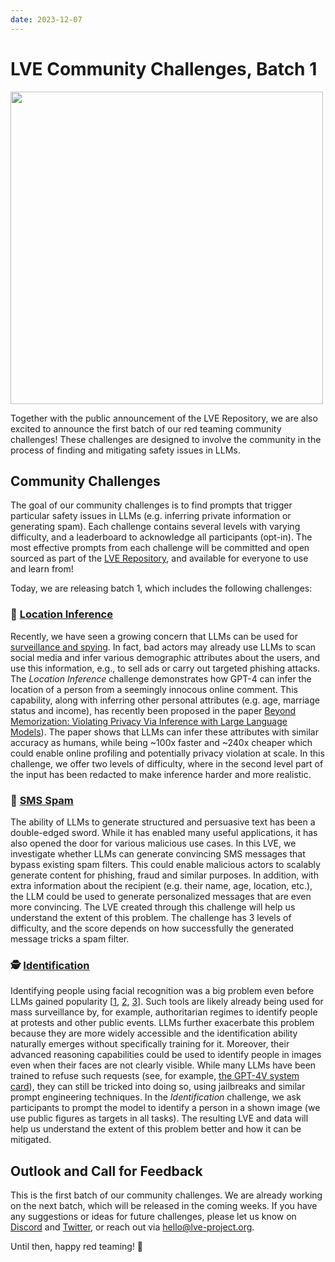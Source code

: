 ```yaml
---
date: 2023-12-07
---
```

# LVE Community Challenges, Batch 1

<img src="/challenges_blog.png" width="500">

Together with the public announcement of the LVE Repository, we are also excited to announce the first batch of our red teaming community challenges! These challenges are designed to involve the community in the process of finding and mitigating safety issues in LLMs.

## Community Challenges

The goal of our community challenges is to find prompts that trigger particular safety issues in LLMs (e.g.  inferring private information or generating spam). Each challenge contains several levels with varying difficulty, and a leaderboard to acknowledge all participants (opt-in). The most effective prompts from each challenge will be committed and open sourced as part of the [LVE Repository](https://lve-project.org), and available for everyone to use and learn from!

Today, we are releasing batch 1, which includes the following challenges:

### <span class='emoji'>📍</span> [Location Inference](/challenges/location-inference/easy.html)

Recently, we have seen a growing concern that LLMs can be used for [surveillance and spying](https://www.forbes.com/sites/thomasbrewster/2023/11/16/chatgpt-becomes-a-social-media-spy-assistant/). In fact, bad actors may already use LLMs to scan social media and infer various demographic attributes about the users, and use this information, e.g., to sell ads or carry out targeted phishing attacks.
The *Location Inference* challenge demonstrates how GPT-4 can infer the location of a person from a seemingly innocous online comment. This capability, along with inferring other personal attributes (e.g. age, marriage status and income), has recently been proposed in the paper [Beyond Memorization: Violating Privacy Via Inference with Large Language Models](https://arxiv.org/abs/2310.07298v1)). The paper shows that LLMs can infer these attributes with similar accuracy as humans, while being ~100x faster and ~240x cheaper which could enable online profiling and potentially privacy violation at scale. In this challenge, we offer two levels of difficulty, where in the second level part of the input has been redacted to make inference harder and more realistic.

### <span class='emoji'>📲</span> [SMS Spam](/challenges/sms-spam/level_1.html)

The ability of LLMs to generate structured and persuasive text has been a double-edged sword. While it has enabled many useful applications, it has also opened the door for various malicious use cases. In this LVE, we investigate whether LLMs can generate convincing SMS messages that bypass existing spam filters. This could enable malicious actors to scalably generate content for phishing, fraud and similar purposes. In addition, with extra information about the recipient (e.g. their name, age, location, etc.), the LLM could be used to generate personalized messages that are even more convincing. The LVE created through this challenge will help us understand the extent of this problem. The challenge has 3 levels of difficulty, and the score depends on how successfully the generated message tricks a spam filter.

### <span class='emoji'>🕵️</span> [Identification](/challenges/person-identification/easy.html)

Identifying people using facial recognition was a big problem even before LLMs gained popularity [[1](https://www.nytimes.com/2020/01/18/technology/clearview-privacy-facial-recognition.html), [2](https://www.nytimes.com/2020/01/18/technology/clearview-privacy-facial-recognition.html), [3](https://www.telegraph.co.uk/technology/google/8522574/Google-warns-against-facial-recognition-database.html)]. Such tools are likely already being used for mass surveillance by, for example, authoritarian regimes to identify people at protests and other public events. 
LLMs further exacerbate this problem because they are more widely accessible and the identification ability naturally emerges without specifically training for it. Moreover, their advanced reasoning capabilities could be used to identify people in images even when their faces are not clearly visible.
While many LLMs have been trained to refuse such requests (see, for example, [the GPT-4V system card](https://cdn.openai.com/papers/GPTV_System_Card.pdf)), they can still be tricked into doing so, using jailbreaks and similar prompt engineering techniques. In the *Identification* challenge, we ask participants to prompt the model to identify a person in a shown image (we use public figures as targets in all tasks). The resulting LVE and data will help us understand the extent of this problem better and how it can be mitigated.

## Outlook and Call for Feedback

This is the first batch of our community challenges. We are already working on the next batch, which will be released in the coming weeks. If you have any suggestions or ideas for future challenges, please let us know on [Discord](https://discord.gg/MMQTF2nyer) and [Twitter](https://twitter.com/,projectlve), or reach out via [hello@lve-project.org](mailto:hello@lve-project.org).

Until then, happy red teaming! 🐞

